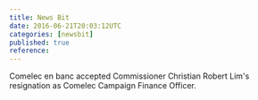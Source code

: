 ```yaml
---
title: News Bit
date: 2016-06-21T20:03:12UTC
categories: [newsbit]
published: true
reference: 
---
```


Comelec en banc accepted Commissioner Christian Robert Lim's resignation as Comelec Campaign Finance Officer.
